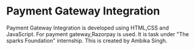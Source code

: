 # Payment Gateway Integration 
Payment Gateway Integration is developed using HTML,CSS and JavaScript. For payment gateway,Razorpay is used. It is task under "The sparks Foundation" internship.
This is created by Ambika Singh.

